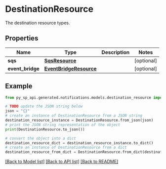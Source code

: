 # DestinationResource

The destination resource types.

## Properties

Name | Type | Description | Notes
------------ | ------------- | ------------- | -------------
**sqs** | [**SqsResource**](SqsResource.md) |  | [optional] 
**event_bridge** | [**EventBridgeResource**](EventBridgeResource.md) |  | [optional] 

## Example

```python
from py_sp_api.generated.notifications.models.destination_resource import DestinationResource

# TODO update the JSON string below
json = "{}"
# create an instance of DestinationResource from a JSON string
destination_resource_instance = DestinationResource.from_json(json)
# print the JSON string representation of the object
print(DestinationResource.to_json())

# convert the object into a dict
destination_resource_dict = destination_resource_instance.to_dict()
# create an instance of DestinationResource from a dict
destination_resource_from_dict = DestinationResource.from_dict(destination_resource_dict)
```
[[Back to Model list]](../README.md#documentation-for-models) [[Back to API list]](../README.md#documentation-for-api-endpoints) [[Back to README]](../README.md)



